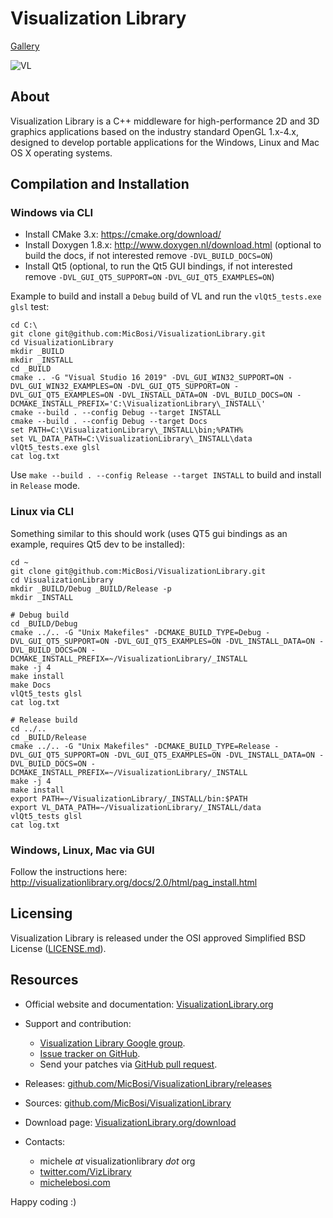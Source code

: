 # Visualization Library

[Gallery](http://VisualizationLibrary.org/gallery)

![VL](https://michelebosi.com/VL.gif)

## About

Visualization Library is a C++ middleware for high-performance 2D and 3D graphics applications based on the industry standard OpenGL 1.x-4.x, designed to develop portable applications for the Windows, Linux and Mac OS X operating systems.

## Compilation and Installation

### Windows via CLI

- Install CMake 3.x: https://cmake.org/download/
- Install Doxygen 1.8.x: http://www.doxygen.nl/download.html (optional to build the docs, if not interested remove `-DVL_BUILD_DOCS=ON`)
- Install Qt5 (optional, to run the Qt5 GUI bindings, if not interested remove `-DVL_GUI_QT5_SUPPORT=ON` `-DVL_GUI_QT5_EXAMPLES=ON`)

Example to build and install a `Debug` build of VL and run the `vlQt5_tests.exe glsl` test:

```
cd C:\
git clone git@github.com:MicBosi/VisualizationLibrary.git
cd VisualizationLibrary
mkdir _BUILD
mkdir _INSTALL
cd _BUILD
cmake .. -G "Visual Studio 16 2019" -DVL_GUI_WIN32_SUPPORT=ON -DVL_GUI_WIN32_EXAMPLES=ON -DVL_GUI_QT5_SUPPORT=ON -DVL_GUI_QT5_EXAMPLES=ON -DVL_INSTALL_DATA=ON -DVL_BUILD_DOCS=ON -DCMAKE_INSTALL_PREFIX='C:\VisualizationLibrary\_INSTALL\'
cmake --build . --config Debug --target INSTALL
cmake --build . --config Debug --target Docs
set PATH=C:\VisualizationLibrary\_INSTALL\bin;%PATH%
set VL_DATA_PATH=C:\VisualizationLibrary\_INSTALL\data
vlQt5_tests.exe glsl
cat log.txt
```

Use `make --build . --config Release --target INSTALL` to build and install in `Release` mode.

### Linux via CLI

Something similar to this should work (uses QT5 gui bindings as an example, requires Qt5 dev to be installed):

```
cd ~
git clone git@github.com:MicBosi/VisualizationLibrary.git
cd VisualizationLibrary
mkdir _BUILD/Debug _BUILD/Release -p
mkdir _INSTALL

# Debug build
cd _BUILD/Debug
cmake ../.. -G "Unix Makefiles" -DCMAKE_BUILD_TYPE=Debug -DVL_GUI_QT5_SUPPORT=ON -DVL_GUI_QT5_EXAMPLES=ON -DVL_INSTALL_DATA=ON -DVL_BUILD_DOCS=ON -DCMAKE_INSTALL_PREFIX=~/VisualizationLibrary/_INSTALL
make -j 4
make install
make Docs
vlQt5_tests glsl
cat log.txt

# Release build
cd ../..
cd _BUILD/Release
cmake ../.. -G "Unix Makefiles" -DCMAKE_BUILD_TYPE=Release -DVL_GUI_QT5_SUPPORT=ON -DVL_GUI_QT5_EXAMPLES=ON -DVL_INSTALL_DATA=ON -DVL_BUILD_DOCS=ON -DCMAKE_INSTALL_PREFIX=~/VisualizationLibrary/_INSTALL
make -j 4
make install
export PATH=~/VisualizationLibrary/_INSTALL/bin:$PATH
export VL_DATA_PATH=~/VisualizationLibrary/_INSTALL/data
vlQt5_tests glsl
cat log.txt
```

### Windows, Linux, Mac via GUI

Follow the instructions here: http://visualizationlibrary.org/docs/2.0/html/pag_install.html

## Licensing

Visualization Library is released under the OSI approved Simplified BSD License ([LICENSE.md](LICENSE.md)).

## Resources

* Official website and documentation: [VisualizationLibrary.org](http://VisualizationLibrary.org)
  
* Support and contribution:
    * [Visualization Library Google group](https://groups.google.com/forum/#!forum/visualization-library).
    * [Issue tracker on GitHub](https://github.com/MicBosi/VisualizationLibrary/issues).
    * Send your patches via [GitHub pull request](https://help.github.com/articles/using-pull-requests/).

* Releases: [github.com/MicBosi/VisualizationLibrary/releases](https://github.com/MicBosi/VisualizationLibrary/releases)

* Sources: [github.com/MicBosi/VisualizationLibrary](https://github.com/MicBosi/VisualizationLibrary)

* Download page: [VisualizationLibrary.org/download](http://VisualizationLibrary.org/download)

* Contacts: 
    * michele *at* visualizationlibrary *dot* org
    * [twitter.com/VizLibrary](https://twitter.com/VizLibrary)
    * [michelebosi.com](https://michelebosi.com)

Happy coding :)
